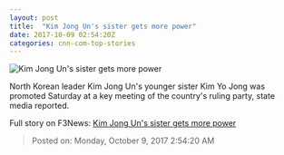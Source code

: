 ```yaml
---
layout: post
title:  "Kim Jong Un's sister gets more power"
date: 2017-10-09 02:54:20Z
categories: cnn-com-top-stories
---
```


![Kim Jong Un's sister gets more power](http://i2.cdn.cnn.com/cnnnext/dam/assets/171009075916-kim-yo-jong-super-tease.jpg)

North Korean leader Kim Jong Un's younger sister Kim Yo Jong was promoted Saturday at a key meeting of the country's ruling party, state media reported.


Full story on F3News: [Kim Jong Un's sister gets more power](http://www.f3nws.com/n/ACBKsH)

> Posted on: Monday, October 9, 2017 2:54:20 AM
